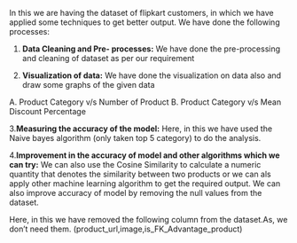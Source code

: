 In this we are having the dataset of flipkart customers, in which we have applied some techniques to get better output.
We have done the following processes:

1. **Data Cleaning and Pre- processes:**
We have done the pre-processing and cleaning of dataset as per our requirement

2. **Visualization of data:**
We have done the visualization on data also and draw some graphs of the given data

  A. Product Category v/s Number of Product
  B. Product Category v/s Mean Discount Percentage

3.**Measuring the accuracy of the model:**
Here, in this we have used the Naive bayes algorithm (only taken top 5 category) to do the analysis.


4.**Improvement in the accuracy of model and other algorithms which we can try:**
We can also use the Cosine Similarity to calculate a numeric quantity that denotes the similarity between two products or we can als apply other machine learning algorithm to get the required output. We can also improve accuracy of model by removing the null values from the dataset.


Here, in this we have removed the following column from the dataset.As, we don’t need them. (product_url,image,is_FK_Advantage_product)






